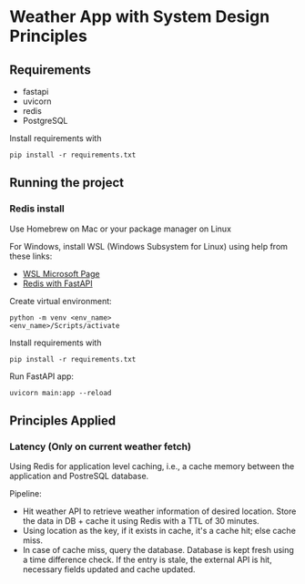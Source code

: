 # Weather App with System Design Principles

## Requirements 
- fastapi
- uvicorn
- redis
- PostgreSQL

Install requirements with
```
pip install -r requirements.txt
```

## Running the project
### Redis install
Use Homebrew on Mac or your package manager on Linux

For Windows, install WSL (Windows Subsystem for Linux) using help from these links:
- [WSL Microsoft Page](https://learn.microsoft.com/en-us/windows/wsl/install)
- [Redis with FastAPI](https://www.youtube.com/watch?v=6nY-kci1rlo)

Create virtual environment:
```
python -m venv <env_name>
<env_name>/Scripts/activate
```

Install requirements with
```
pip install -r requirements.txt
```

Run FastAPI app:
```
uvicorn main:app --reload
```

## Principles Applied
### Latency (Only on current weather fetch)
Using Redis for application level caching, i.e., a cache memory between the application and PostreSQL database.

Pipeline:
- Hit weather API to retrieve weather information of desired location. Store the data in DB + cache it using Redis with a TTL of 30 minutes.
- Using location as the key, if it exists in cache, it's a cache hit; else cache miss.
- In case of cache miss, query the database. Database is kept fresh using a time difference check. If the entry is stale, the external API is hit, necessary fields updated and cache updated.
